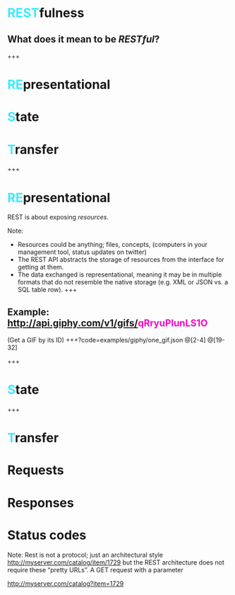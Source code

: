 # <span style='color: #3DE9FE'>REST</span>fulness
## What does it mean to be *RESTful*?
+++
# <span style='color: #3DE9FE'>RE</span>presentational
# <span style='color: #3DE9FE'>S</span>tate
# <span style='color: #3DE9FE'>T</span>ransfer
+++
# <span style='color: #3DE9FE'>RE</span>presentational
REST is about exposing *resources*.

Note:
- Resources could be anything; files, concepts, (computers in your management tool, status updates on twitter)
- The REST API abstracts the storage of resources from the interface for getting at them.
- The data exchanged is representational, meaning it may be in multiple formats that do not
  resemble the native storage (e.g. XML or JSON vs. a SQL table row).
+++
## Example: http://api.giphy.com/v1/gifs/<span style='color: #FA00C0'>qRryuPIunLS1O</span>
(Get a GIF by its ID)
+++?code=examples/giphy/one_gif.json
@[2-4]
@[19-32]

+++
# <span style='color: #3DE9FE'>S</span>tate
+++
# <span style='color: #3DE9FE'>T</span>ransfer

# Requests
# Responses
# Status codes
Note:
Rest is not a protocol; just an architectural style
http://myserver.com/catalog/item/1729
but the REST architecture does not require these “pretty URLs”. A GET request with a parameter

http://myserver.com/catalog?item=1729
